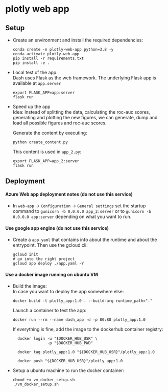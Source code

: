 # plotly web app

## Setup 
- Create an environment and install the required dependencies:
    ```shell script
    conda create -n plotly-web-app python=3.8 -y
    conda activate plotly-web-app
    pip install -r requirements.txt
    pip install -e .
    ```

- Local test of the app:   
  Dash uses Flask as the web framework. 
  The underlying Flask app is available at `app.server`
    ```shell script
    export FLASK_APP=app:server
    flask run
    ```
 
- Speed up the app   
  Idea: Instead of splitting the data, calculating the roc-auc scores, 
  generating and plotting the new figures, we can generate, dump and load all 
  possible figures and roc-auc scores.

  Generate the content by executing:
    ```shell script
    python create_content.py
    ```
    This content is used in `app_2.py`:
    ```shell script
    export FLASK_APP=app_2:server
    flask run
    ```

## Deployment

#### Azure Web app deployment notes (do not use this service)  
- In `web-app` -> `Configuration` -> `General settings` set the 
  startup command to `gunicorn -b 0.0.0.0 app_2:server` or to 
  `gunicorn -b 0.0.0.0 app:server` depending on what you want to run. 

#### Use google app engine (do not use this service)
  - Create a `app.yaml` that contains info about the runtime and 
  about the entrypoint. Then use the gcloud cli:
    ```shell script
    gcloud init
    # go into the right project
    gcloud app deploy ./app.yaml -Y
    ```

#### Use a docker image running on ubuntu VM
- Build the image:   
  In case you want to deploy the app somewhere else:
  ```shell script
  docker build -t plotly_app:1.0 . --build-arg runtime_path="."
  ```
  Launch a container to test the app:
  ```shell script
  docker run --rm --name dash_app -d -p 80:80 plotly_app:1.0
  ```
  If everything is fine, add the image to the dockerhub container registry:
  ```shell script
    docker login -u "$DOCKER_HUB_USR" \
                 -p "$DOCKER_HUB_PWD"
    
    docker tag plotly_app:1.0 "${DOCKER_HUB_USR}"/plotly_app:1.0
    
    docker push "${DOCKER_HUB_USR}"/plotly_app:1.0
  ```
- Setup a ubuntu machine to run the docker container:
  ```shell script
  chmod +x vm_docker_setup.sh
  ./vm_docker_setup.sh  
  ```

